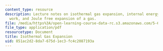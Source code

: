 ```yaml
---
content_type: resource
description: Lecture notes on isothermal gas expansion, internal energy, expansion
  work, and Joule free expansion of a gas.
file: /media/https%3A/open-learning-course-data-rc.s3.amazonaws.com/5-60-thermodynamics-kinetics-spring-2008/851ac2d28da7675d1ec3fc4c2087193a_lec_3.pdf
file_type: application/pdf
resourcetype: Document
title: Isothermal Gas Expansion
uid: 851ac2d2-8da7-675d-1ec3-fc4c2087193a
---
```


